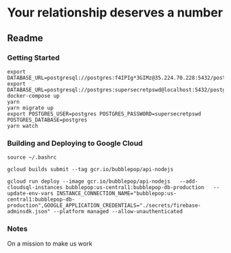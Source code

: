 # Your relationship deserves a number
## Readme

### Getting Started

```
export DATABASE_URL=postgresql://postgres:f4IPIg*3GIMz@35.224.70.228:5432/postgres
export DATABASE_URL=postgresql://postgres:supersecretpswd@localhost:5432/postgres
docker-compose up
yarn
yarn migrate up
export POSTGRES_USER=postgres POSTGRES_PASSWORD=supersecretpswd POSTGRES_DATABASE=postgres
yarn watch
```

### Building and Deploying to Google Cloud

```
source ~/.bashrc
```

```
gcloud builds submit --tag gcr.io/bubblepop/api-nodejs
```

```
gcloud run deploy --image gcr.io/bubblepop/api-nodejs   --add-cloudsql-instances bubblepop:us-central1:bubblepop-db-production   --update-env-vars INSTANCE_CONNECTION_NAME="bubblepop:us-central1:bubblepop-db-production",GOOGLE_APPLICATION_CREDENTIALS="./secrets/firebase-adminsdk.json" --platform managed --allow-unauthenticated
```

### Notes
On a mission to make us work
